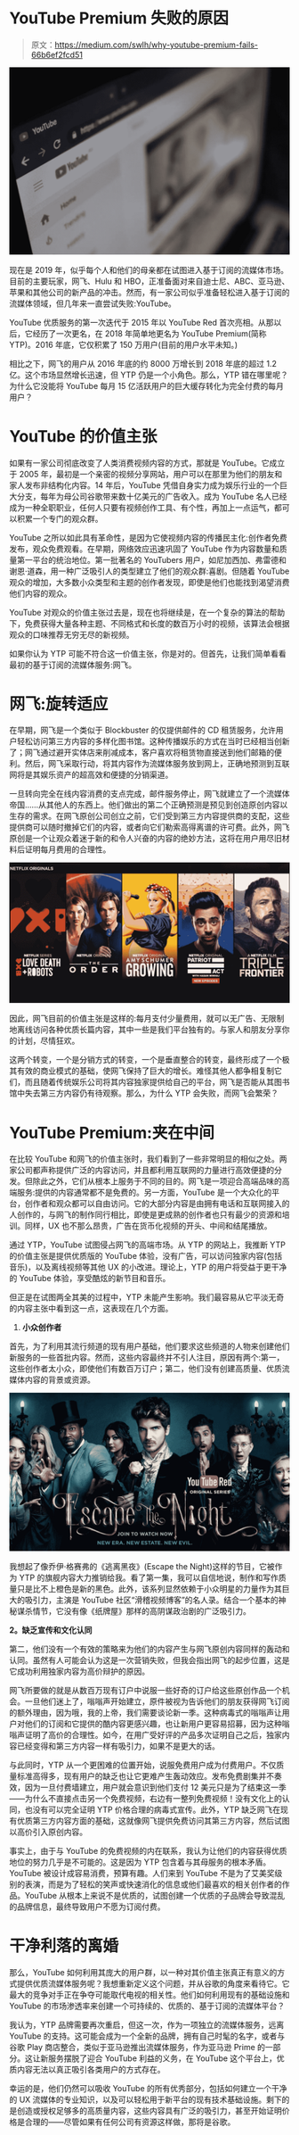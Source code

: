 # YouTube Premium 失败的原因

> 原文：<https://medium.com/swlh/why-youtube-premium-fails-66b6ef2fcd51>

![](img/64ab5e5462cabda0edf55e0122d9a980.png)

现在是 2019 年，似乎每个人和他们的母亲都在试图进入基于订阅的流媒体市场。目前的主要玩家，网飞、Hulu 和 HBO，正准备面对来自迪士尼、ABC、亚马逊、苹果和其他公司的新产品的冲击。然而，有一家公司似乎准备轻松进入基于订阅的流媒体领域，但几年来一直尝试失败:YouTube。

YouTube 优质服务的第一次迭代于 2015 年以 YouTube Red 首次亮相。从那以后，它经历了一次更名，在 2018 年简单地更名为 YouTube Premium(简称 YTP)。2016 年底，它仅积累了 150 万用户(目前的用户水平未知。)

相比之下，网飞的用户从 2016 年底的约 8000 万增长到 2018 年底的超过 1.2 亿。这个市场显然增长迅速，但 YTP 仍是一个小角色。那么，YTP 错在哪里呢？为什么它没能将 YouTube 每月 15 亿活跃用户的巨大缓存转化为完全付费的每月用户？

# **YouTube 的价值主张**

如果有一家公司彻底改变了人类消费视频内容的方式，那就是 YouTube。它成立于 2005 年，最初是一个亲密的视频分享网站，用户可以在那里为他们的朋友和家人发布非结构化内容。14 年后，YouTube 凭借自身实力成为娱乐行业的一个巨大分支，每年为母公司谷歌带来数十亿美元的广告收入。成为 YouTube 名人已经成为一种全职职业，任何人只要有视频创作工具、有个性，再加上一点运气，都可以积累一个专门的观众群。

YouTube 之所以如此具有革命性，是因为它使视频内容的传播民主化:创作者免费发布，观众免费观看。在早期，网络效应迅速巩固了 YouTube 作为内容数量和质量第一平台的统治地位。第一批著名的 YouTubers 用户，如尼加西加、弗雷德和谢恩·道森，用一种广泛吸引人的类型建立了他们的观众群:喜剧。但随着 YouTube 观众的增加，大多数小众类型和主题的创作者发现，即使是他们也能找到渴望消费他们内容的观众。

YouTube 对观众的价值主张过去是，现在也将继续是，在一个复杂的算法的帮助下，免费获得大量各种主题、不同格式和长度的数百万小时的视频，该算法会根据观众的口味推荐无穷无尽的新视频。

如果你认为 YTP 可能不符合这一价值主张，你是对的。但首先，让我们简单看看最初的基于订阅的流媒体服务:网飞。

# **网飞:旋转适应**

在早期，网飞是一个类似于 Blockbuster 的仅提供邮件的 CD 租赁服务，允许用户轻松访问第三方内容的多样化图书馆。这种传播娱乐的方式在当时已经相当创新了；网飞通过避开实体店来削减成本，客户喜欢将租赁物直接送到他们邮箱的便利。然后，网飞采取行动，将其内容作为流媒体服务放到网上，正确地预测到互联网将是其娱乐资产的超高效和便捷的分销渠道。

一旦转向完全在线内容消费的支点完成，邮件服务停止，网飞就建立了一个流媒体帝国……从其他人的东西上。他们做出的第二个正确预测是预见到创造原创内容以生存的需求。在网飞原创公司创立之前，它们受到第三方内容提供商的支配，这些提供商可以随时撤掉它们的内容，或者向它们勒索高得离谱的许可费。此外，网飞原创是一个让观众着迷于新的和令人兴奋的内容的绝妙方法，这将在用户用尽旧材料后证明每月费用的合理性。

![](img/6720c8acb72d265c33bf78f88fc5ec7d.png)

因此，网飞目前的价值主张是这样的:每月支付少量费用，就可以无广告、无限制地离线访问各种优质长篇内容，其中一些是我们平台独有的。与家人和朋友分享你的计划，尽情狂欢。

这两个转变，一个是分销方式的转变，一个是垂直整合的转变，最终形成了一个极其有效的商业模式的基础，使网飞保持了巨大的增长。难怪其他人都争相复制它们，而且随着传统娱乐公司将其内容独家提供给自己的平台，网飞是否能从其图书馆中失去第三方内容仍有待观察。那么，为什么 YTP 会失败，而网飞会繁荣？

# **YouTube Premium:夹在中间**

在比较 YouTube 和网飞的价值主张时，我们看到了一些非常明显的相似之处。两家公司都声称提供广泛的内容访问，并且都利用互联网的力量进行高效便捷的分发。但除此之外，它们从根本上服务于不同的目的。网飞是一项迎合高端品味的高端服务:提供的内容通常都不是免费的。另一方面，YouTube 是一个大众化的平台，创作者和观众都可以自由访问。它的大部分内容是由拥有电话和互联网接入的人创作的，与网飞的制作同行相比，即使是更成熟的创作者也只有最少的资源和培训。同样，UX 也不那么昂贵，广告在货币化视频的开头、中间和结尾播放。

通过 YTP，YouTube 试图侵占网飞的高端市场。从 YTP 的网站上，我推断 YTP 的价值主张是提供优质版的 YouTube 体验，没有广告，可以访问独家内容(包括音乐)，以及离线视频等其他 UX 的小改进。理论上，YTP 的用户将受益于更干净的 YouTube 体验，享受酷炫的新节目和音乐。

但正是在试图两全其美的过程中，YTP 未能产生影响。我们最容易从它平淡无奇的内容主张中看到这一点，这表现在几个方面。

1.  **小众创作者**

首先，为了利用其流行频道的现有用户基础，他们要求这些频道的人物来创建他们新服务的一些首批内容。然而，这些内容最终并不引人注目，原因有两个:第一，这些创作者太小众，即使他们有数百万订户；第二，他们没有创建高质量、优质流媒体内容的背景或资源。

![](img/716436c5d190c1764987e353b6bf1a98.png)

我想起了像乔伊·格赛弗的《逃离黑夜》(Escape the Night)这样的节目，它被作为 YTP 的旗舰内容大力推销给我。看了第一集，我可以自信地说，制作和写作质量只是比不上橙色是新的黑色。此外，该系列显然依赖于小众明星的力量作为其巨大的吸引力，主演是 YouTube 社区“滑稽视频博客”的名人录。结合一个基本的神秘谋杀情节，它没有像《纸牌屋》那样的高阴谋政治剧的广泛吸引力。

**2。缺乏宣传和文化认同**

第二，他们没有一个有效的策略来为他们的内容产生与网飞原创内容同样的轰动和认同。虽然有人可能会认为这是一次营销失败，但我会指出网飞的起步位置，这是它成功利用独家内容为高价辩护的原因。

网飞所要做的就是从数百万现有订户中说服一些好奇的订户给这些原创作品一个机会。一旦他们迷上了，嗡嗡声开始建立，原件被视为告诉他们的朋友获得网飞订阅的额外理由，因为哦，我的上帝，我们需要谈论新一季。这种病毒式的嗡嗡声让用户对他们的订阅和它提供的酷内容更感兴趣，也让新用户更容易招募，因为这种嗡嗡声证明了高价的合理性。如今，在用广受好评的产品多次证明自己之后，独家内容已经变得和第三方内容一样有吸引力，如果不是更大的话。

与此同时，YTP 从一个更困难的位置开始，说服免费用户成为付费用户。不仅质量标准高得多，现有用户的缺乏也让它更难产生轰动效应。发布免费剧集并不奏效，因为一旦付费墙建立，用户就会意识到他们支付 12 美元只是为了结束这一季——为什么不直接点击另一个免费视频，右边有一整列免费视频！没有文化上的认同，也没有可以完全证明 YTP 价格合理的病毒式宣传。此外，YTP 缺乏网飞在现有优质第三方内容方面的基础，这就像网飞提供免费访问其第三方内容，然后试图以高价引入原创内容。

事实上，由于与 YouTube 的免费视频的内在联系，我认为让他们的内容获得优质地位的努力几乎是不可能的。这是因为 YTP 包含着与其母服务的根本矛盾。YouTube 被设计成容易消费，预算有趣。人们来到 YouTube 不是为了艾美奖级别的表演，而是为了轻松的笑声或快速消化的信息或他们最喜欢的相关创作者的作品。YouTube 从根本上来说不是优质的，试图创建一个优质的子品牌会导致混乱的品牌信息，最终导致用户不愿为订阅付费。

# **干净利落的离婚**

那么，YouTube 如何利用其庞大的用户群，以一种对其价值主张真正有意义的方式提供优质流媒体服务呢？我想重新定义这个问题，并从谷歌的角度来看待它。它最大的竞争对手正在争夺可能取代电视的相关性。他们如何利用现有的基础设施和 YouTube 的市场渗透率来创建一个可持续的、优质的、基于订阅的流媒体平台？

我认为，YTP 品牌需要再次重启，但这一次，作为一项独立的流媒体服务，远离 YouTube 的支持。这可能会成为一个全新的品牌，拥有自己时髦的名字，或者与谷歌 Play 商店整合，类似于亚马逊推出流媒体服务，作为亚马逊 Prime 的一部分。这让新服务摆脱了迎合 YouTube 利益的义务，在 YouTube 这个平台上，优质内容无法以真正吸引各类用户的方式存在。

幸运的是，他们仍然可以吸收 YouTube 的所有优秀部分，包括如何建立一个干净的 UX 流媒体的专业知识，以及可以轻松用于新平台的现有技术基础设施。剩下的是创造或授权足够多的高质量内容，这些内容具有广泛的吸引力，甚至开始证明价格是合理的——尽管如果有任何公司有资源这样做，那将是谷歌。